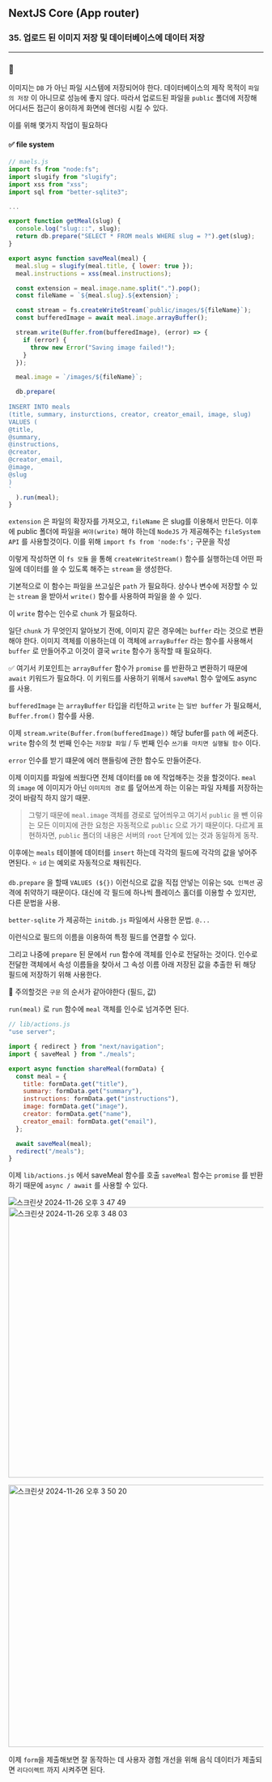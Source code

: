 ## NextJS Core (App router)

### 35. 업로드 된 이미지 저장 및 데이터베이스에 데이터 저장

---

### 📌

이미지는 `DB` 가 아닌 파일 시스템에 저장되어야 한다. 데이터베이스의 제작 목적이 `파일의 저장` 이 아니므로 성능에 좋지 않다. 따라서 업로드된 파일을 `public` 폴더에 저장해 어디서든 접근이 용이하게 화면에 렌더링 시킬 수 있다.

이를 위해 몇가지 작업이 필요하다

#### ✅ file system

```js
// maels.js
import fs from "node:fs";
import slugify from "slugify";
import xss from "xss";
import sql from "better-sqlite3";

...

export function getMeal(slug) {
  console.log("slug:::", slug);
  return db.prepare("SELECT * FROM meals WHERE slug = ?").get(slug);
}

export async function saveMeal(meal) {
  meal.slug = slugify(meal.title, { lower: true });
  meal.instructions = xss(meal.instructions);

  const extension = meal.image.name.split(".").pop();
  const fileName = `${meal.slug}.${extension}`;

  const stream = fs.createWriteStream(`public/images/${fileName}`);
  const bufferedImage = await meal.image.arrayBuffer();

  stream.write(Buffer.from(bufferedImage), (error) => {
    if (error) {
      throw new Error("Saving image failed!");
    }
  });

  meal.image = `/images/${fileName}`;

  db.prepare(
    `
INSERT INTO meals
(title, summary, insturctions, creator, creator_email, image, slug)
VALUES (
@title,
@summary,
@instructions,
@creator,
@creator_email,
@image,
@slug
)
`
  ).run(meal);
}

```

`extension` 은 파일의 확장자를 가져오고, `fileName` 은 slug를 이용해서 만든다.
이후에 public 폴더에 파일을 `써야(write)` 해야 하는데 `NodeJS` 가 제공해주는 `fileSystem API` 를 사용할것이다. 이를 위해 `import fs from 'node:fs';` 구문을 작성

이렇게 작성하면 이 `fs 모듈` 을 통해 `createWriteStream()` 함수를 실행하는데 어떤 파일에 데이터를 쓸 수 있도록 해주는 `stream` 을 생성한다.

기본적으로 이 함수는 파일을 쓰고싶은 `path` 가 필요하다. 상수나 변수에 저장할 수 있는 `stream` 을 받아서 `write()` 함수를 사용하여 파일을 쓸 수 있다.

이 `write` 함수는 인수로 `chunk` 가 필요하다.

일단 `chunk` 가 무엇인지 알아보기 전에, 이미지 같은 경우에는 `buffer` 라는 것으로 변환해야 한다. 이미지 객체를 이용하는데 이 객체에 `arrayBuffer` 라는 함수를 사용해서 `buffer` 로 만들어주고 이것이 결국 `write` 함수가 동작할 때 필요하다.

✅ 여기서 키포인트는 `arrayBuffer` 함수가 `promise` 를 반환하고 변환하기 때문에 `await` 키워드가 필요하다. 이 키워드를 사용하기 위해서 `saveMal` 함수 앞에도 async 를 사용.

`bufferedImage` 는 `arrayBuffer` 타입을 리턴하고 `write` 는 `일반 buffer` 가 필요해서, `Buffer.from()` 함수를 사용.

이제 `stream.write(Buffer.from(bufferedImage))` 해당 bufer를 `path` 에 써준다.
`write` 함수의 첫 번째 인수는 `저장할 파일` / 두 번째 인수 `쓰기를 마치면 실행될 함수` 이다.

`error` 인수를 받기 떄문에 에러 핸들링에 관한 함수도 만들어준다.

이제 이미지를 파일에 씌웠다면 전체 데이터를 `DB` 에 작업해주는 것을 할것이다. `meal` 의 `image` 에 이미지가 아닌 `이미지의 경로` 를 덮어쓰게 하는 이유는 파일 자체를 저장하는것이 바람직 하지 않기 때문.

> 그렇기 때문에 `meal.image` 객체를 경로로 덮어씌우고 여기서 `public` 을 뺀 이유는 모든 이미지에 관한 요청은 자동적으로 `public` 으로 가기 때문이다. 다르게 표현하자면, `public` 폴더의 내용은 서버의 `root` 단계에 있는 것과 동일하게 동작.

이후에는 `meals` 테이블에 데이터를 `insert` 하는데 각각의 필드에 각각의 값을 넣어주면된다.
⭐️ `id` 는 예외로 자동적으로 채워진다.

`db.prepare` 을 할때 `VALUES (${})` 이런식으로 값을 직접 안넣는 이유는 `SQL 인젝션` 공격에 취약하기 때문이다.
대신에 각 필드에 하나씩 플레이스 홀더를 이용할 수 있지만, 다른 문법을 사용.

`better-sqlite` 가 제공하는 `initdb.js` 파일에서 사용한 문법. `@...`

이런식으로 필드의 이름을 이용하여 특정 필드를 연결할 수 있다.

그리고 나중에 `prepare` 된 문에서 `run` 함수에 객체를 인수로 전달하는 것이다. 인수로 전달한 객체에서 속성 이름들을 찾아서 그 속성 이름 아래 저장된 값을 추출한 뒤 해당 필드에 저장하기 위해 사용한다.

📌 주의할것은 `구문` 의 순서가 같아야한다 (필드, 값)

`run(meal)` 로 `run` 함수에 `meal` 객체를 인수로 넘겨주면 된다.

```js
// lib/actions.js
"use server";

import { redirect } from "next/navigation";
import { saveMeal } from "./meals";

export async function shareMeal(formData) {
  const meal = {
    title: formData.get("title"),
    summary: formData.get("summary"),
    instructions: formData.get("instructions"),
    image: formData.get("image"),
    creator: formData.get("name"),
    creator_email: formData.get("email"),
  };

  await saveMeal(meal);
  redirect("/meals");
}
```

이제 `lib/actions.js` 에서 saveMeal 함수를 호출 `saveMeal` 함수는 `promise` 를 반환하기 때문에 `async / await` 를 사용할 수 있다.

![스크린샷 2024-11-26 오후 3 47 49](https://github.com/user-attachments/assets/60e1a5c4-6df0-4a58-811c-e68960c07f02)
<img width="534" alt="스크린샷 2024-11-26 오후 3 48 03" src="https://github.com/user-attachments/assets/34b213e0-6e78-4699-a638-f9517c5b01c5">

<img width="518" alt="스크린샷 2024-11-26 오후 3 50 20" src="https://github.com/user-attachments/assets/2cb287a6-2e17-43ef-9ec7-1383a4b0429d">

이제 `form`을 제출해보면 잘 동작하는 데 사용자 경험 개선을 위해 음식 데이터가 제출되면 `리다이렉트` 까지 시켜주면 된다.
